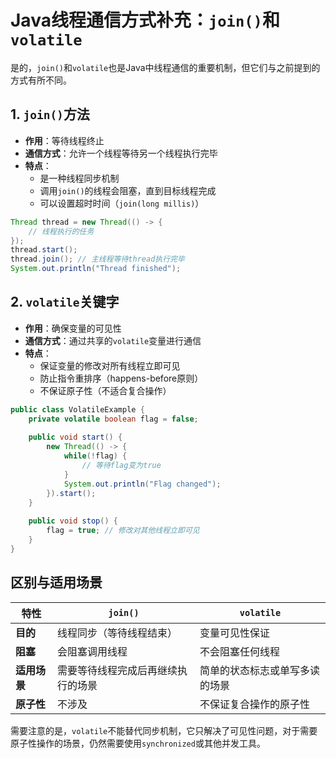# Java线程通信方式补充：`join()`和`volatile`
是的，`join()`和`volatile`也是Java中线程通信的重要机制，但它们与之前提到的方式有所不同。
## 1. `join()`方法
- **作用**：等待线程终止
- **通信方式**：允许一个线程等待另一个线程执行完毕
- **特点**：
  - 是一种线程同步机制
  - 调用`join()`的线程会阻塞，直到目标线程完成
  - 可以设置超时时间（`join(long millis)`）
```java
Thread thread = new Thread(() -> {
    // 线程执行的任务
});
thread.start();
thread.join(); // 主线程等待thread执行完毕
System.out.println("Thread finished");
```
## 2. `volatile`关键字
- **作用**：确保变量的可见性
- **通信方式**：通过共享的`volatile`变量进行通信
- **特点**：
  - 保证变量的修改对所有线程立即可见
  - 防止指令重排序（happens-before原则）
  - 不保证原子性（不适合复合操作）
```java
public class VolatileExample {
    private volatile boolean flag = false;
    
    public void start() {
        new Thread(() -> {
            while(!flag) {
                // 等待flag变为true
            }
            System.out.println("Flag changed");
        }).start();
    }
    
    public void stop() {
        flag = true; // 修改对其他线程立即可见
    }
}
```
## 区别与适用场景
| 特性        | `join()`                          | `volatile`                     |
|------------|----------------------------------|--------------------------------|
| **目的**    | 线程同步（等待线程结束）           | 变量可见性保证                 |
| **阻塞**    | 会阻塞调用线程                    | 不会阻塞任何线程               |
| **适用场景** | 需要等待线程完成后再继续执行的场景 | 简单的状态标志或单写多读的场景 |
| **原子性**  | 不涉及                           | 不保证复合操作的原子性         |
需要注意的是，`volatile`不能替代同步机制，它只解决了可见性问题，对于需要原子性操作的场景，仍然需要使用`synchronized`或其他并发工具。
